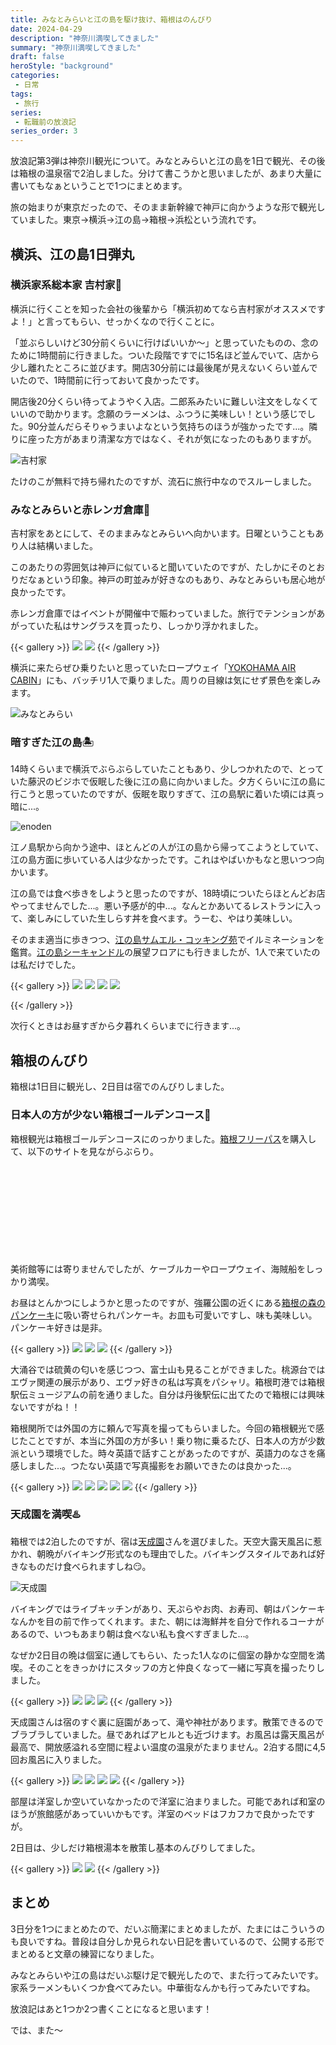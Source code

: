 ```yaml
---
title: みなとみらいと江の島を駆け抜け、箱根はのんびり
date: 2024-04-29
description: "神奈川満喫してきました"
summary: "神奈川満喫してきました"
draft: false
heroStyle: "background"
categories:
 - 日常
tags:
 - 旅行
series:
 - 転職前の放浪記
series_order: 3
---
```


放浪記第3弾は神奈川観光について。みなとみらいと江の島を1日で観光、その後は箱根の温泉宿で2泊しました。分けて書こうかと思いましたが、あまり大量に書いてもなぁということで1つにまとめます。

旅の始まりが東京だったので、そのまま新幹線で神戸に向かうような形で観光していました。東京→横浜→江の島→箱根→浜松という流れです。

## 横浜、江の島1日弾丸

### 横浜家系総本家 吉村家🍜

横浜に行くことを知った会社の後輩から「横浜初めてなら吉村家がオススメですよ！」と言ってもらい、せっかくなので行くことに。

「並ぶらしいけど30分前くらいに行けばいいか～」と思っていたものの、念のために1時間前に行きました。ついた段階ですでに15名ほど並んでいて、店から少し離れたところに並びます。開店30分前には最後尾が見えないくらい並んでいたので、1時間前に行っておいて良かったです。

開店後20分くらい待ってようやく入店。二郎系みたいに難しい注文をしなくていいので助かります。念願のラーメンは、ふつうに美味しい！という感じでした。90分並んだらそりゃうまいよなという気持ちのほうが強かったです...。隣りに座った方があまり清潔な方ではなく、それが気になったのもありますが。

![吉村家](yoshimuraya.png)

たけのこが無料で持ち帰れたのですが、流石に旅行中なのでスルーしました。

### みなとみらいと赤レンガ倉庫🧱

吉村家をあとにして、そのままみなとみらいへ向かいます。日曜ということもあり人は結構いました。

このあたりの雰囲気は神戸に似ていると聞いていたのですが、たしかにそのとおりだなぁという印象。神戸の町並みが好きなのもあり、みなとみらいも居心地が良かったです。

赤レンガ倉庫ではイベントが開催中で賑わっていました。旅行でテンションがあがっていた私はサングラスを買ったり、しっかり浮かれました。

{{< gallery >}}
  <img src="minatomirai.png" class="grid-w50" />
  <img src="akarenga.png" class="grid-w50" />
{{< /gallery >}}

横浜に来たらぜひ乗りたいと思っていたロープウェイ「[YOKOHAMA AIR CABIN](https://yokohama-air-cabin.jp/)」にも、バッチリ1人で乗りました。周りの目線は気にせず景色を楽しみます。

![みなとみらい](minatomirai2.png)

### 暗すぎた江の島🏝️

14時くらいまで横浜でぶらぶらしていたこともあり、少しつかれたので、とっていた藤沢のビジホで仮眠した後に江の島に向かいました。夕方くらいに江の島に行こうと思っていたのですが、仮眠を取りすぎて、江の島駅に着いた頃には真っ暗に...。

![enoden](featured-enoden.png)

江ノ島駅から向かう途中、ほとんどの人が江の島から帰ってこようとしていて、江の島方面に歩いている人は少なかったです。これはやばいかもなと思いつつ向かいます。

江の島では食べ歩きをしようと思ったのですが、18時頃についたらほとんどお店やってませんでした...。悪い予感が的中...。なんとかあいてるレストランに入って、楽しみにしていた生しらす丼を食べます。うーむ、やはり美味しい。

そのまま適当に歩きつつ、[江の島サムエル・コッキング苑](https://enokama.jp/spot/1088/)でイルミネーションを鑑賞。[江の島シーキャンドル](https://enokama.jp/spot/1087/)の展望フロアにも行きましたが、1人で来ていたのは私だけでした。

{{< gallery >}}
  <img src="shirasu.png" class="grid-w50" />
  <img src="enoshima.png" class="grid-w50" />
  <img src="candle.png" class="grid-w50" />
  <img src="candle2.png" class="grid-w50" />

{{< /gallery >}}

次行くときはお昼すぎから夕暮れくらいまでに行きます...。

## 箱根のんびり

箱根は1日目に観光し、2日目は宿でのんびりしました。

### 日本人の方が少ない箱根ゴールデンコース🚌

箱根観光は箱根ゴールデンコースにのっかりました。[箱根フリーパス](https://www.hakonenavi.jp/transportation/ticket/freepass/)を購入して、以下のサイトを見ながらぶらり。

<div class="iframely-embed"><div class="iframely-responsive" style="height: 140px; padding-bottom: 0;"><a href="https://www.nta.co.jp/media/tripa/articles/hIyE6" data-iframely-url="//iframely.net/O13FLmx?card=small"></a></div></div><script async src="//iframely.net/embed.js"></script>

美術館等には寄りませんでしたが、ケーブルカーやロープウェイ、海賊船をしっかり満喫。

お昼はとんかつにしようかと思ったのですが、強羅公園の近くにある[箱根の森のパンケーキ](https://hakone-no-mori-no-pancake.com/)に吸い寄せられパンケーキ。お皿も可愛いですし、味も美味しい。パンケーキ好きは是非。

{{< gallery >}}
  <img src="odakyu.JPG" class="grid-w33" />
  <img src="gora.JPG" class="grid-w33" />
  <img src="hakonenomori.JPG" class="grid-w33" />
{{< /gallery >}}

大涌谷では硫黄の匂いを感じつつ、富士山も見ることができました。桃源台ではエヴァ関連の展示があり、エヴァ好きの私は写真をパシャリ。箱根町港では箱根駅伝ミュージアムの前を通りました。自分は丹後駅伝に出てたので箱根には興味ないですがね！！

箱根関所では外国の方に頼んで写真を撮ってもらいました。今回の箱根観光で感じたことですが、本当に外国の方が多い！乗り物に乗るたび、日本人の方が少数派という環境でした。時々英語で話すことがあったのですが、英語力のなさを痛感しました...。つたない英語で写真撮影をお願いできたのは良かった...。

{{< gallery >}}
  <img src="owakudani.JPG" class="grid-w33" />
  <img src="eva.JPG" class="grid-w33" />
  <img src="hakoneekiden.JPG" class="grid-w33" />
  <img src="ship.JPG" class="grid-w50" />
  <img src="hakonesekisho.JPG" class="grid-w50" />
{{< /gallery >}}

### 天成園を満喫♨️

箱根では2泊したのですが、宿は[天成園](https://www.tenseien.co.jp/)さんを選びました。天空大露天風呂に惹かれ、朝晩がバイキング形式なのも理由でした。バイキングスタイルであれば好きなものだけ食べられますしね😏。

![天成園](tenseien.jpg)

バイキングではライブキッチンがあり、天ぷらやお肉、お寿司、朝はパンケーキなんかを目の前で作ってくれます。また、朝には海鮮丼を自分で作れるコーナがあるので、いつもあまり朝は食べない私も食べすぎました...。

なぜか2日目の晩は個室に通してもらい、たった1人なのに個室の静かな空間を満喫。そのことをきっかけにスタッフの方と仲良くなって一緒に写真を撮ったりしました。

{{< gallery >}}
  <img src="buffet.jpg" class="grid-w33" />
  <img src="buffet2.jpg" class="grid-w33" />
  <img src="buffet3.jpg" class="grid-w33" />
{{< /gallery >}}

天成園さんは宿のすぐ裏に庭園があって、滝や神社があります。散策できるのでブラブラしていました。昼であればアヒルとも近づけます。お風呂は露天風呂が最高で、開放感溢れる空間に程よい温度の温泉がたまりません。2泊する間に4,5回お風呂に入りました。

{{< gallery >}}
  <img src="niwa.jpg" class="grid-w33" />
  <img src="duck.jpg" class="grid-w33" />
  <img src="niwa2.jpg" class="grid-w50" />
  <img src="niwa3.jpg" class="grid-w50" />
{{< /gallery >}}

部屋は洋室しか空いていなかったので洋室に泊まりました。可能であれば和室のほうが旅館感があっていいかもです。洋室のベッドはフカフカで良かったですが。

2日目は、少しだけ箱根湯本を散策し基本のんびりしてました。

{{< gallery >}}
  <img src="hakoneyumoto.jpg" class="grid-w50" />
  <img src="hatsuhana.jpg" class="grid-w50" />
{{< /gallery >}}

## まとめ

3日分を1つにまとめたので、だいぶ簡潔にまとめましたが、たまにはこういうのも良いですね。普段は自分しか見られない日記を書いているので、公開する形でまとめると文章の練習になりました。

みなとみらいや江の島はだいぶ駆け足で観光したので、また行ってみたいです。家系ラーメンもいくつか食べてみたい。中華街なんかも行ってみたいですね。

放浪記はあと1つか2つ書くことになると思います！

では、また～